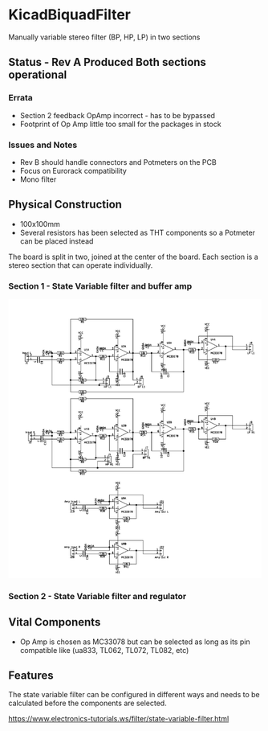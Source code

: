 # KicadBiquadFilter
Manually variable stereo filter (BP, HP, LP) in two sections

## Status - Rev A Produced Both sections operational
### Errata
 * Section 2 feedback OpAmp incorrect - has to be bypassed
 * Footprint of Op Amp little too small for the packages in stock
 
### Issues and Notes
 - Rev B should handle connectors and Potmeters on the PCB
 - Focus on Eurorack compatibility
 - Mono filter 

## Physical Construction
 - 100x100mm
 - Several resistors has been selected as THT components so a Potmeter can be placed instead
 
The board is split in two, joined at the center of the board. Each section is a stereo section that can operate individually.
### Section 1 - State Variable filter and buffer amp
![](Filter_Section1Sch.png)
### Section 2 - State Variable filter and regulator


## Vital Components
 - Op Amp is chosen as MC33078 but can be selected as long as its pin compatible like (ua833, TL062, TL072, TL082, etc)
 
## Features
The state variable filter can be configured in different ways and needs to be calculated before the components are selected.

https://www.electronics-tutorials.ws/filter/state-variable-filter.html
